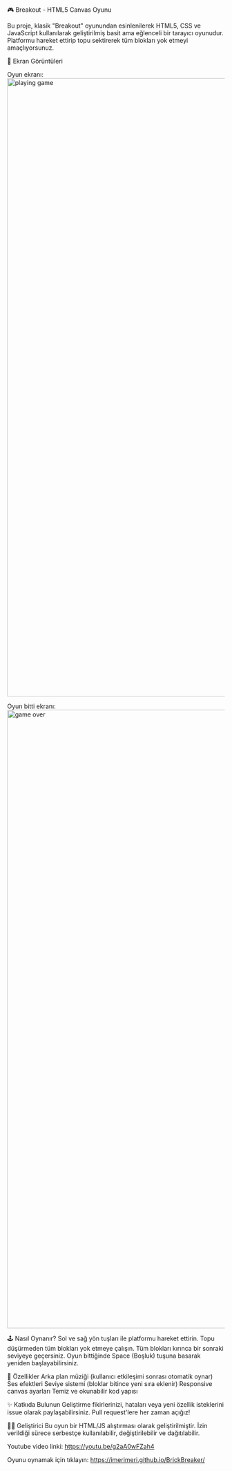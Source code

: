 🎮 Breakout - HTML5 Canvas Oyunu

Bu proje, klasik "Breakout" oyunundan esinlenilerek HTML5, CSS ve JavaScript kullanılarak geliştirilmiş basit ama eğlenceli bir tarayıcı oyunudur. Platformu hareket ettirip topu sektirerek tüm blokları yok etmeyi amaçlıyorsunuz.

📸 Ekran Görüntüleri


Oyun ekranı:
<img width="1432" alt="playing game" src="https://github.com/user-attachments/assets/81de1c89-97f8-4e3b-a4aa-58ef313fcc1f" />


Oyun bitti ekranı:
<img width="1432" alt="game over" src="https://github.com/user-attachments/assets/ae097b6f-50ed-4b47-a09d-bc5c81424810" />

🕹️ Nasıl Oynanır?
Sol ve sağ yön tuşları ile platformu hareket ettirin.
Topu düşürmeden tüm blokları yok etmeye çalışın.
Tüm blokları kırınca bir sonraki seviyeye geçersiniz.
Oyun bittiğinde Space (Boşluk) tuşuna basarak yeniden başlayabilirsiniz.

📌 Özellikler
Arka plan müziği (kullanıcı etkileşimi sonrası otomatik oynar)
Ses efektleri
Seviye sistemi (bloklar bitince yeni sıra eklenir)
Responsive canvas ayarları
Temiz ve okunabilir kod yapısı

✨ Katkıda Bulunun
Geliştirme fikirlerinizi, hataları veya yeni özellik isteklerini issue olarak paylaşabilirsiniz. Pull request'lere her zaman açığız!

🧑‍💻 Geliştirici
Bu oyun bir HTML/JS alıştırması olarak geliştirilmiştir. İzin verildiği sürece serbestçe kullanılabilir, değiştirilebilir ve dağıtılabilir.

Youtube video linki: https://youtu.be/g2aA0wFZah4

Oyunu oynamak için tıklayın: https://imerimeri.github.io/BrickBreaker/







